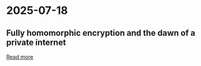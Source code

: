 # 2025-07-18

## Fully homomorphic encryption and the dawn of a private internet

[Read more](https://bozmen.io/fhe)
